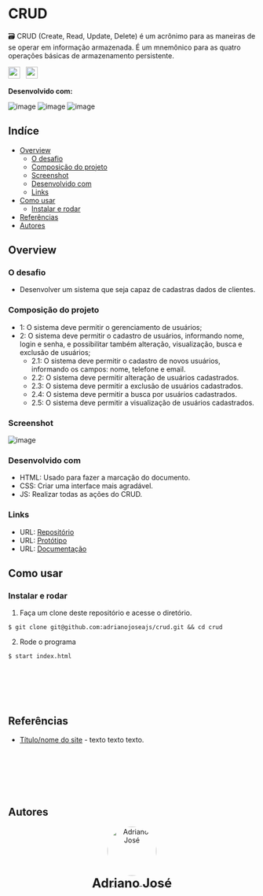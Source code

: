 # CRUD

🗃 CRUD (Create, Read, Update, Delete) é um acrônimo para as maneiras de se operar em informação armazenada. É um mnemônico para as quatro operações básicas de armazenamento persistente.

<img src="https://img.shields.io/github/last-commit/adrianojoseajs/crud?style=for-the-badge" height="24px"> &nbsp; <img src="https://img.shields.io/badge/status-In%20Progress-yellow?style=for-the-badge" height="24px">

<b>Desenvolvido com:</b>

![image](https://img.shields.io/badge/HTML5-E34F26?style=for-the-badge&logo=html5&logoColor=white)
![image](https://img.shields.io/badge/CSS3-1572B6?style=for-the-badge&logo=css3&logoColor=white)
![image](https://img.shields.io/badge/JavaScript-F7DF1E?style=for-the-badge&logo=javascript&logoColor=black)

## Indíce

- [Overview](#overview)
  - [O desafio](#the-challenge)
  - [Composição do projeto](#project-composition)
  - [Screenshot](#screenshot)
  - [Desenvolvido com](#built-with)
  - [Links](#links)
- [Como usar](#how-to-use)
  - [Instalar e rodar](#install-and-run)
- [Referências](#useful-resources)
- [Autores](#autores)

## Overview

### <b id="the-challenge">O desafio</b>
- Desenvolver um sistema que seja capaz de cadastras dados de clientes.

### <b id="project-composition">Composição do projeto</b>
- 1: O sistema deve permitir o gerenciamento de usuários;
- 2: O sistema deve permitir o cadastro de usuários, informando nome, login e senha, e possibilitar também alteração, visualização, busca e exclusão de usuários;
  - 2.1: O sistema deve permitir o cadastro de novos usuários, informando os campos: nome, telefone e email.
  - 2.2: O sistema deve permitir alteração de usuários cadastrados.
  - 2.3: O sistema deve permitir a exclusão de usuários cadastrados.
  - 2.4: O sistema deve permitir a busca por usuários cadastrados.
  - 2.5: O sistema deve permitir a visualização de usuários cadastrados.

### <b id="screenshot">Screenshot</b>

![image](https://user-images.githubusercontent.com/74797618/211897124-55e21c5f-943b-4ec6-86e5-c46b04cf821f.png)


### <b id="built-with">Desenvolvido com</b>
- HTML: Usado para fazer a marcação do documento.
- CSS: Criar uma interface mais agradável.
- JS: Realizar todas as ações do CRUD.

### <b id="links">Links</b>
- URL: [Repositório](https://crudadrianoallyne.netlify.app/)
- URL: [Protótipo](https://www.figma.com/file/9QzA3Pi5Scy9ALEmq2D2gA/CRUD?node-id=0%3A1&t=2Zj6zv1S5Xv38MzH-1)
- URL: [Documentação](https://docs.google.com/document/d/1q_CSnzEU7m7zwGWEPDx-8hw-vOB9fpQdgCnu_hnEq70/edit#)

## <b id="how-to-use">Como usar</b>

### <b id="install-and-run">Instalar e rodar</b>

1. Faça um clone deste repositório e acesse o diretório.
```
$ git clone git@github.com:adrianojoseajs/crud.git && cd crud
```

2. Rode o programa 
```
$ start index.html
```

<br /><br />
<br /><br />

## <b id="useful-resources">Referências</b>
- [Título/nome do site](link) - texto texto texto.

<br /><br />

<br /><br />

## <b id="autores">Autores</b>
<div sytle="display: inline-block;">
  <div align="center">
    <figure>
        <a href="https://github.com/adrianojoseajs" target="_blank">
            <img style="border-radius: 100%" src="https://avatars.githubusercontent.com/u/74797618?s=96&v=4" width="100px" alt="Adriano José"> <br />
            <sub style="text-align: center; font-size: 1.8em;"><b>Adriano José</b></sub>
        </a>
    </figure>
    <!--    <div align="start">
        <a href="https://www.linkedin.com/in/adrianojoseajs/" target="_blank">
            <img src="https://img.shields.io/badge/LinkedIn-0077B5?style=for-the-badge&logo=linkedin&logoColor=white">
        </a>
    </div> -->
  </div>
</div>
